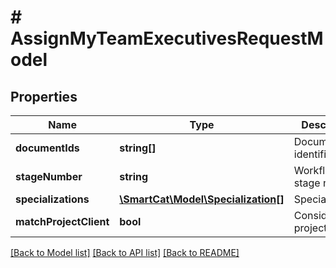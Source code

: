 # # AssignMyTeamExecutivesRequestModel

## Properties

Name | Type | Description | Notes
------------ | ------------- | ------------- | -------------
**documentIds** | **string[]** | Document identifiers | [optional]
**stageNumber** | **string** | Workflow stage number | [optional]
**specializations** | [**\SmartCat\Model\Specialization[]**](Specialization.md) | Specializations | [optional]
**matchProjectClient** | **bool** | Consider the project client | [optional]

[[Back to Model list]](../../README.md#models) [[Back to API list]](../../README.md#endpoints) [[Back to README]](../../README.md)

